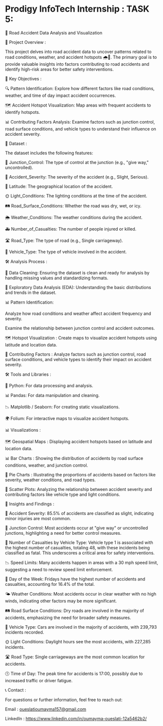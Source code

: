 # Prodigy InfoTech Internship : TASK 5: 

🚗 Road Accident Data Analysis and Visualization

🚀 Project Overview :

This project delves into road accident data to uncover patterns related to road conditions, weather, and accident hotspots 🌧️🚧. The primary goal is to provide valuable insights into factors contributing to road accidents and identify high-risk areas for better safety interventions.

🎯 Key Objectives :

🔍 Pattern Identification: Explore how different factors like road conditions, weather, and time of day impact accident occurrences.

🗺️ Accident Hotspot Visualization: Map areas with frequent accidents to identify hotspots.

📊 Contributing Factors Analysis: Examine factors such as junction control, road surface conditions, and vehicle types to understand their influence on accident severity.

📂 Dataset :

The dataset includes the following features:

🚦 Junction_Control: The type of control at the junction (e.g., "give way," uncontrolled).

🚨 Accident_Severity: The severity of the accident (e.g., Slight, Serious).

📍 Latitude: The geographical location of the accident.

🌞 Light_Conditions: The lighting conditions at the time of the accident.

🛤️ Road_Surface_Conditions: Whether the road was dry, wet, or icy.

🌦️ Weather_Conditions: The weather conditions during the accident.

🚑 Number_of_Casualties: The number of people injured or killed.

🛣️ Road_Type: The type of road (e.g., Single carriageway).

🚗 Vehicle_Type: The type of vehicle involved in the accident.

🛠️ Analysis Process :

🧹 Data Cleaning: Ensuring the dataset is clean and ready for analysis by handling missing values and standardizing formats.

🔎 Exploratory Data Analysis (EDA): Understanding the basic distributions and trends in the dataset.

📊 Pattern Identification:

Analyze how road conditions and weather affect accident frequency and severity.

Examine the relationship between junction control and accident outcomes.

🗺️ Hotspot Visualization : 
  Create maps to visualize accident hotspots using latitude and location data.
  
🔑 Contributing Factors : 
  Analyze factors such as junction control, road surface conditions, and vehicle types to identify their impact on accident severity.
  
🛠️ Tools and Libraries :

🐍 Python: For data processing and analysis.

📊 Pandas: For data manipulation and cleaning.

📉 Matplotlib / Seaborn: For creating static visualizations.

🌍 Folium: For interactive maps to visualize accident hotspots.

📊 Visualizations :

🗺️ Geospatial Maps : Displaying accident hotspots based on latitude and location data.

📊 Bar Charts : Showing the distribution of accidents by road surface conditions, weather, and junction control.

🥧 Pie Charts : Illustrating the proportions of accidents based on factors like severity, weather conditions, and road types.

🔵 Scatter Plots: Analyzing the relationship between accident severity and contributing factors like vehicle type and light conditions.

📌 Insights and Findings :

🚨 Accident Severity: 85.5% of accidents are classified as slight, indicating minor injuries are most common.

🛑 Junction Control: Most accidents occur at "give way" or uncontrolled junctions, highlighting a need for better control measures.

🚗 Number of Casualties by Vehicle Type: Vehicle type 1 is associated with the highest number of casualties, totaling 48, with these incidents being classified as fatal. This underscores a critical area for safety interventions.

📉 Speed Limits: Many accidents happen in areas with a 30 mph speed limit, suggesting a need to review speed limit enforcement.

📅 Day of the Week: Fridays have the highest number of accidents and casualties, accounting for 16.4% of the total.

🌤️ Weather Conditions: Most accidents occur in clear weather with no high winds, indicating other factors may be more significant.

🛤️ Road Surface Conditions: Dry roads are involved in the majority of accidents, emphasizing the need for broader safety measures.

🚗 Vehicle Type: Cars are involved in the majority of accidents, with 239,793 incidents recorded.

🌞 Light Conditions: Daylight hours see the most accidents, with 227,285 incidents.

🛣️ Road Type: Single carriageways are the most common location for accidents.

🕔 Time of Day: The peak time for accidents is 17:00, possibly due to increased traffic or driver fatigue.

📞 Contact :

For questions or further information, feel free to reach out:

Email : oueslatioumayma157@gmail.com

LinkedIn : https://www.linkedin.com/in/oumayma-oueslati-12a5462b2/
